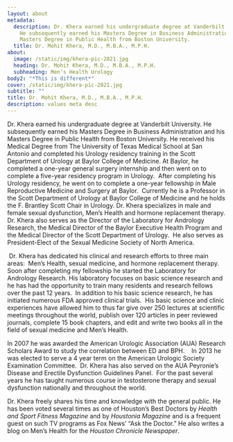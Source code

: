 ```yaml
---
layout: about
metadata:
  description: Dr. Khera earned his undergraduate degree at Vanderbilt University.
    He subsequently earned his Masters Degree in Business Administration and his
    Masters Degree in Public Health from Boston University.
  title: Dr. Mohit Khera, M.D., M.B.A., M.P.H.
about:
  image: /static/img/khera-pic-2021.jpg
  heading: Dr. Mohit Khera, M.D., M.B.A., M.P.H.
  subheading: Men's Health Urology
body2: "*This is different*"
cover: /static/img/khera-pic-2021.jpg
subtitle: ""
title: Dr. Mohit Khera, M.D., M.B.A., M.P.H.
description: values meta desc
---
```

Dr. Khera earned his undergraduate degree at Vanderbilt University. He subsequently earned his Masters Degree in Business Administration and his Masters Degree in Public Health from Boston University. He received his Medical Degree from The University of Texas Medical School at San Antonio and completed his Urology residency training in the Scott Department of Urology at Baylor College of Medicine. At Baylor, he completed a one-year general surgery internship and then went on to complete a five-year residency program in Urology.  After completing his Urology residency, he went on to complete a one-year fellowship in Male Reproductive Medicine and Surgery at Baylor.  Currently he is a Professor in the Scott Department of Urology at Baylor College of Medicine and he holds the F. Brantley Scott Chair in Urology. Dr. Khera specializes in male and female sexual dysfunction, Men’s Health and hormone replacement therapy. Dr. Khera also serves as the Director of the Laboratory for Andrology Research, the Medical Director of the Baylor Executive Health Program and the Medical Director of the Scott Department of Urology.  He also serves as President-Elect of the Sexual Medicine Society of North America.

 Dr. Khera has dedicated his clinical and research efforts to three main areas:  Men’s Health, sexual medicine, and hormone replacement therapy.  Soon after completing my fellowship he started the Laboratory for Andrology Research. His laboratory focuses on basic science research and he has had the opportunity to train many residents and research fellows over the past 12 years.  In addition to his basic science research, he has initiated numerous FDA approved clinical trials.  His basic science and clinic experiences have allowed him to thus far give over 250 lectures at scientific meetings throughout the world, publish over 120 articles in peer reviewed journals, complete 15 book chapters, and edit and write two books all in the field of sexual medicine and Men’s Health. 

In 2007 he was awarded the American Urologic Association (AUA) Research Scholars Award to study the correlation between ED and BPH.    In 2013 he was elected to serve a 4 year term on the American Urologic Society Examination Committee.  Dr. Khera has also served on the AUA Peyronie’s Disease and Erectile Dysfunction Guidelines Panel.  For the past several years he has taught numerous course in testosterone therapy and sexual dysfunction nationally and throughout the world.  

Dr. Khera freely shares his time and knowledge with the general public. He has been voted several times as one of Houston’s Best Doctors by *Health and Sport Fitness Magazine* and by *Houstonia Magazine* and is a frequent guest on such TV programs as Fox News’ “Ask the Doctor.” He also writes a blog on Men’s Health for the *Houston Chronicle Newspaper*.
